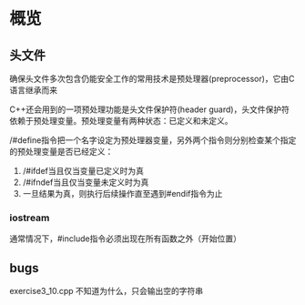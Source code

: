 # 概览

## 头文件

确保头文件多次包含仍能安全工作的常用技术是预处理器(preprocessor)，它由C语言继承而来

C++还会用到的一项预处理功能是头文件保护符(header guard)，头文件保护符依赖于预处理变量。预处理变量有两种状态：已定义和未定义。

/#define指令把一个名字设定为预处理器变量，另外两个指令则分别检查某个指定的预处理变量是否已经定义：
1. /#ifdef当且仅当变量已定义时为真
2. /#ifndef当且仅当变量未定义时为真
3. 一旦结果为真，则执行后续操作直至遇到#endif指令为止

### iostream

通常情况下，#include指令必须出现在所有函数之外（开始位置）


## bugs

exercise3_10.cpp 不知道为什么，只会输出空的字符串